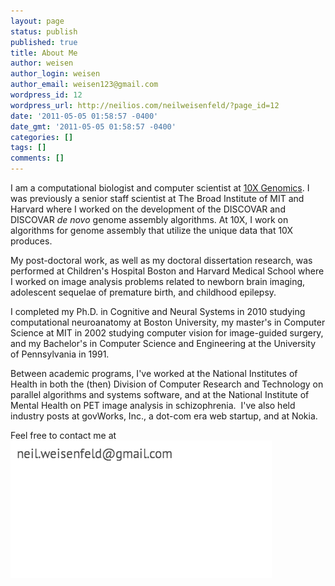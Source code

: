 ```yaml
---
layout: page
status: publish
published: true
title: About Me
author: weisen
author_login: weisen
author_email: weisen123@gmail.com
wordpress_id: 12
wordpress_url: http://neilios.com/neilweisenfeld/?page_id=12
date: '2011-05-05 01:58:57 -0400'
date_gmt: '2011-05-05 01:58:57 -0400'
categories: []
tags: []
comments: []
---
```


I am a computational biologist and computer scientist at [10X
Genomics][]. I was previously a senior staff scientist at The Broad
Institute of MIT and Harvard where I worked on the development of
the DISCOVAR and DISCOVAR *de novo* genome assembly algorithms. At
10X, I work on algorithms for genome assembly that utilize the 
unique data that 10X produces.

My post-doctoral work, as well as my doctoral dissertation research,
was performed at Children's Hospital Boston and Harvard Medical
School where I worked on image analysis problems related to newborn
brain imaging, adolescent sequelae of premature birth, and childhood
epilepsy.

I completed my Ph.D. in Cognitive and Neural Systems in 2010 studying
computational neuroanatomy at Boston University, my master's in
Computer Science at MIT in 2002 studying computer vision for
image-guided surgery, and my Bachelor's in Computer Science and
Engineering at the University of Pennsylvania in 1991. 

Between academic programs, I've worked at the National Institutes
of Health in both the (then) Division of Computer Research and
Technology on parallel algorithms and systems software, and at the
National Institute of Mental Health on PET image analysis in
schizophrenia. &nbsp;I've also held industry posts at govWorks,
Inc., a dot-com era web startup, and at Nokia.

<a name="contact"></a>
Feel free to contact me at ![nospam](/public/assets/contact.png)

[10X Genomics]: http://10xgenomics.com

<!-- My abbreviated cv is <a
href="http:&#47;&#47;neilweisenfeld.com&#47;wp&#47;wp-content&#47;uploads&#47;2012&#47;02&#47;weisenfeld-resume-20Feb2012.pdf">here<&#47;a>.
Note that I keep my phone numbers off of the on-line version, for
obvious reasons, but feel free to e-mail me inquiries.</p>
-->
